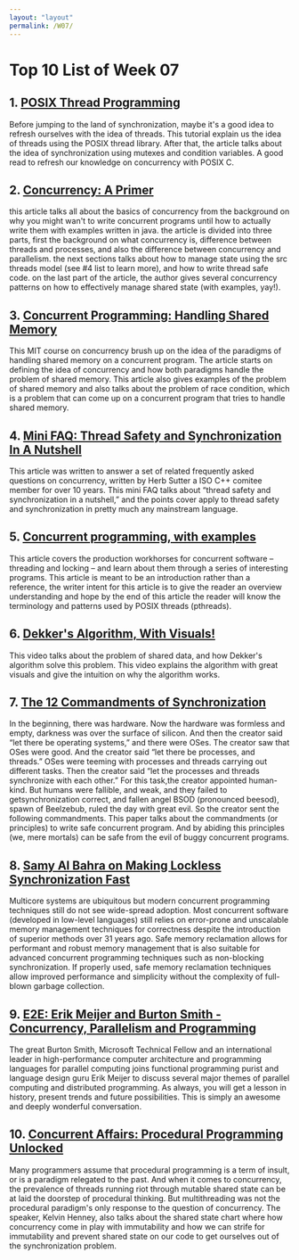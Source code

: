 ```yaml
---
layout: "layout"
permalink: /W07/
---
```


# Top 10 List of Week 07

## 1. [POSIX Thread Programming](https://hpc-tutorials.llnl.gov/posix/)
Before jumping to the land of synchronization, maybe it's a good idea to refresh ourselves with the idea of threads. This tutorial explain us the idea of threads using the POSIX thread library. After that, the article talks about the idea of synchronization using mutexes and condition variables. A good read to refresh our knowledge on concurrency with POSIX C.

## 2. [Concurrency: A Primer](https://sookocheff.com/post/concurrency/concurrency-a-primer/)
this article talks all about the basics of concurrency from the background on why you might wan't to write concurrent programs until how to actually write them with examples written in java. the article is divided into three parts, first the background on what concurrency is, difference between threads and processes, and also the difference between concurrency and parallelism. the next sections talks about how to manage state using the src threads model (see #4 list to learn more), and how to write thread safe code. on the last part of the article, the author gives several concurrency patterns on how to effectively manage shared state (with examples, yay!).

## 3. [Concurrent Programming: Handling Shared Memory](https://web.mit.edu/6.005/www/fa14/classes/17-concurrency/)
This MIT course on concurrency brush up on the idea of the paradigms of handling shared memory on a concurrent program. The article starts on defining the idea of concurrency and how both paradigms handle the problem of shared memory. This article also gives examples of the problem of shared memory and also talks about the problem of race condition, which is a problem that can come up on a concurrent program that tries to handle shared memory.

## 4. [Mini FAQ: Thread Safety and Synchronization In A Nutshell](https://herbsutter.com/2014/01/13/gotw-95-solution-thread-safety-and-synchronization/)
This article was written to answer a set of related frequently asked questions on concurrency, written by Herb Sutter a ISO C++ comitee member for over 10 years. This mini FAQ talks about “thread safety and synchronization in a nutshell,” and the points cover apply to thread safety and synchronization in pretty much any mainstream language.

## 5. [Concurrent programming, with examples](https://begriffs.com/posts/2020-03-23-concurrent-programming.html)
This article covers the production workhorses for concurrent software – threading and locking – and learn about them through a series of interesting programs. This article is meant to be an introduction rather than a reference, the writer intent for this article is to give the reader an overview understanding and hope by the end of this article the reader will know the terminology and patterns used by POSIX threads (pthreads). 

## 6. [Dekker's Algorithm, With Visuals!](https://www.youtube.com/watch?v=MqnpIwN7dz0)
This video talks about the problem of shared data, and how Dekker's algorithm solve this problem. This video explains the algorithm with great visuals and give the intuition on why the algorithm works.

## 7. [The 12 Commandments of Synchronization](http://citeseerx.ist.psu.edu/viewdoc/download?doi=10.1.1.227.3871&rep=rep1&type=pdf)
In the beginning, there was hardware. Now the hardware was formless and empty, darkness was over the surface of silicon. And then the creator said “let there be operating systems,” and there were OSes. The creator saw that OSes were good. And the creator said “let there be processes, and threads.” OSes were teeming with processes and threads carrying out different tasks. Then the creator said “let the processes and threads synchronize with each other.” For this task,the creator appointed human-kind. But humans were fallible, and weak, and they failed to getsynchronization correct, and fallen angel BSOD (pronounced beesod), spawn of Beelzebub, ruled the day with great evil. So the creator sent the following commandments. This paper talks about the commandments (or principles) to write safe concurrent program. And by abiding this principles (we, mere mortals) can be safe from the evil of buggy concurrent programs.

## 8. [Samy Al Bahra on Making Lockless Synchronization Fast](https://www.youtube.com/watch?v=aV-RyMXXuks)
Multicore systems are ubiquitous but modern concurrent programming techniques still do not see wide-spread adoption. Most concurrent software (developed in low-level languages) still relies on error-prone and unscalable memory management techniques for correctness despite the introduction of superior methods over 31 years ago. Safe memory reclamation allows for performant and robust memory management that is also suitable for advanced concurrent programming techniques such as non-blocking synchronization. If properly used, safe memory reclamation techniques allow improved performance and simplicity without the complexity of full-blown garbage collection.

## 9. [E2E: Erik Meijer and Burton Smith - Concurrency, Parallelism and Programming](https://channel9.msdn.com/Shows/Going+Deep/E2E-Erik-Meijer-and-Burton-Smith-Concurrency-Parallelism-and-Programming)
The great Burton Smith, Microsoft Technical Fellow and an international leader in high-performance computer architecture and programming languages for parallel computing joins functional programming purist and language design guru Erik Meijer to discuss several major themes of parallel computing and distributed programming. As always, you will get a lesson in history, present trends and future possibilities. This is simply an awesome and deeply wonderful conversation.

## 10. [Concurrent Affairs: Procedural Programming Unlocked](https://paperswelove.org/2015/video/samy-al-bahra-lockless-synchronization/)
Many programmers assume that procedural programming is a term of insult, or is a paradigm relegated to the past. And when it comes to concurrency, the prevalence of threads running riot through mutable shared state can be at laid the doorstep of procedural thinking. But multithreading was not the procedural paradigm's only response to the question of concurrency. The speaker, Kelvin Henney, also talks about the shared state chart where how concurrency come in play with immutability and how we can strife for immutability and prevent shared state on our code to get ourselves out of the synchronization problem.
